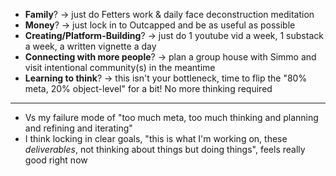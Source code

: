 - **Family**? → just do Fetters work & daily face deconstruction meditation
- **Money**? → just lock in to Outcapped and be as useful as possible
- **Creating/Platform-Building**? → just do 1 youtube vid a week, 1 substack a week, a written vignette a day
- **Connecting with more people**? → plan a group house with Simmo and visit intentional community(s) in the meantime
- **Learning to think**? → this isn't your bottleneck, time to flip the "80% meta, 20% object-level" for a bit! No more thinking required

---

- Vs my failure mode of "too much meta, too much thinking and planning and refining and iterating"
- I think locking in clear goals, "this is what I'm working on, these *deliverables*, not thinking about things but doing things", feels really good right now

